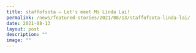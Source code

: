 ```yaml
---
title: staffofsota – Let's meet Ms Linda Lai!
permalink: /news/featured-stories/2021/08/13/staffofsota-linda-lai/
date: 2021-08-13
layout: post
description: ""
image: ""
---
```

